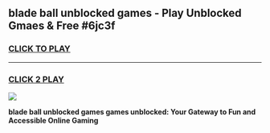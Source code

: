 
## blade ball unblocked games - Play Unblocked Gmaes & Free #6jc3f
<h3>
<a href="https://premium.freeplayer.one?title=blade_ball_unblocked_games&ref=03M">CLICK TO PLAY</a></h3>
<hr>

<h3>
<a href="https://premium.freeplayer.one?title=blade_ball_unblocked_games&ref=03M">CLICK 2 PLAY</a>
  
</h3>

<a href="https://premium.freeplayer.one?title=blade_ball_unblocked_games&ref=03M"><img src="https://clearcache.store/games.png"></a>


**blade ball unblocked games games unblocked: Your Gateway to Fun and Accessible Online Gaming**

